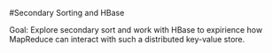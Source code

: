 #Secondary Sorting and HBase

Goal: Explore secondary sort and work with HBase to expirience how MapReduce can interact with such a distributed key-value store.
